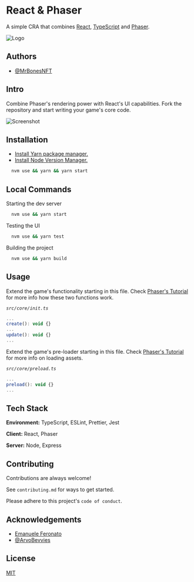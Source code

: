 
# React & Phaser

A simple CRA that combines [React](https://react.dev/), [TypeScript](https://www.typescriptlang.org/) and [Phaser](https://phaser.io/).


![Logo](https://www.imghost.net/ib/N9kAiJZSXS03trA_1700626424.png)


## Authors

- [@MrBonesNFT](https://github.com/MrBonesNFT)


## Intro

Combine Phaser's rendering power with React's UI capabilities. Fork the repository and start writing your game's core code.

![Screenshot](https://www.imghost.net/ib/fRbrkgawbizCfdn_1700625584.png)
## Installation

- [Install Yarn package manager.](https://yarnpkg.com/getting-started/install)
- [Install Node Version Manager.](https://github.com/nvm-sh/nvm)

```bash
  nvm use && yarn && yarn start
```
    
## Local Commands

Starting the dev server

```bash
  nvm use && yarn start
```

Testing the UI

```bash
  nvm use && yarn test
```

Building the project

```bash
  nvm use && yarn build
```


## Usage

Extend the game's functionality starting in this file. Check [Phaser's Tutorial](https://phaser.io/tutorials/making-your-first-phaser-3-game/part3) for more info how these two functions work.

*`src/core/init.ts`*

```javascript
...
create(): void {}
...
update(): void {}
...
```

Extend the game's pre-loader starting in this file. Check [Phaser's Tutorial](https://phaser.io/tutorials/making-your-first-phaser-3-game/part2) for more info on loading assets.

*`src/core/preload.ts`*

```javascript
...
preload(): void {}
...
```

## Tech Stack

**Environment:** TypeScript, ESLint, Prettier, Jest

**Client:** React, Phaser

**Server:** Node, Express


## Contributing

Contributions are always welcome!

See `contributing.md` for ways to get started.

Please adhere to this project's `code of conduct`.


## Acknowledgements

 - [Emanuele Feronato](https://www.emanueleferonato.com/)
 - [@ArvoBevvies](https://github.com/arvobevvies)


## License

[MIT](https://choosealicense.com/licenses/mit/)

